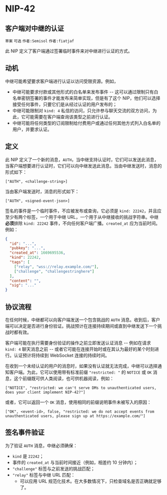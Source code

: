 NIP-42
======

客户端对中继的认证
------------------

`草案` `可选` `作者:Semisol` `作者:fiatjaf`

此 NIP 定义了客户端通过签署临时事件来对中继进行认证的方式。

## 动机

中继可能希望要求客户端进行认证以访问受限资源。例如，

  - 中继可能要求付款或其他形式的白名单来发布事件 -- 这可以通过限制只有白名单密钥签署的事件才能发布来简单实现，但是有了这个 NIP，他们可以选择接受任何事件，只要它们是从经过认证的用户发布的；
  - 中继可能限制对 `kind: 4` 私信的访问，只允许参与聊天交流的双方访问，为此，它可能需要在客户端查询该类型之前进行认证。
  - 中继可能将任何类型的订阅限制给付费用户或通过任何其他方式列入白名单的用户，并要求认证。

## 定义

此 NIP 定义了一个新的消息，`AUTH`，当中继支持认证时，它们可以发送此消息，当客户端想要进行认证时，它们可以向中继发送此消息。当由中继发送时，消息的形式如下：

```
["AUTH", <challenge-string>]
```

当由客户端发送时，消息的形式如下：

```
["AUTH", <signed-event-json>]
```

签名的事件是一个临时事件，不应被发布或查询，它必须是 `kind: 22242`，并且应至少有两个标签，一个用于中继 URL，一个用于从中继接收的挑战字符串。中继**必须**排除 `kind: 22242` 事件，不向任何客户端广播。`created_at` 应为当前时间。例如：

```json
{
  "id": "...",
  "pubkey": "...",
  "created_at": 1669695536,
  "kind": 22242,
  "tags": [
    ["relay", "wss://relay.example.com/"],
    ["challenge", "challengestringhere"]
  ],
  "content": "",
  "sig": "..."
}
```

## 协议流程

在任何时候，中继都可以向客户端发送一个包含挑战的 `AUTH` 消息。收到后，客户端可以决定是否进行身份验证。挑战预计在连接持续期间或直到中继发送下一个挑战时都有效。

客户端可能在执行需要身份验证的操作之前立即发送认证消息 -- 例如在请求 `kind: 4` 聊天消息之前 -- 或者它可能在连接开始时或在其认为最好的某个时刻进行。认证预计将持续到 WebSocket 连接的持续时间。

在收到一个未经认证的用户的消息时，如果没有认证就无法完成，中继可以选择通知客户端。为此，它可以使用带有标准前缀 `"restricted: "` 的 `NOTICE` 或 `OK` 消息，这个前缀既可供人类阅读，也可供机器阅读，例如：

```
["NOTICE", "restricted: we can't serve DMs to unauthenticated users, does your client implement NIP-42?"]
```

或者，它可以返回一个 `OK` 消息，使用相同的前缀说明事件未被写入的原因：

```
["OK", <event-id>, false, "restricted: we do not accept events from unauthenticated users, please sign up at https://example.com/"]
```

## 签名事件验证

为了验证 `AUTH` 消息，中继必须确保：

  - `kind` 是 `22242`；
  - 事件的 `created_at` 与当前时间接近（例如，相差约 10 分钟内）；
  - `"challenge"` 标签与之前发送的挑战匹配；
  - `"relay"` 标签与中继 URL 匹配：
    - 可以应用 URL 规范化技术。在大多数情况下，只检查域名是否正确就足够了。
